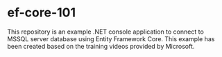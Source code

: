 # ef-core-101
This repository is an example .NET console application to connect to MSSQL server database using Entity Framework Core. This example has been created based on the training videos provided by Microsoft. 
